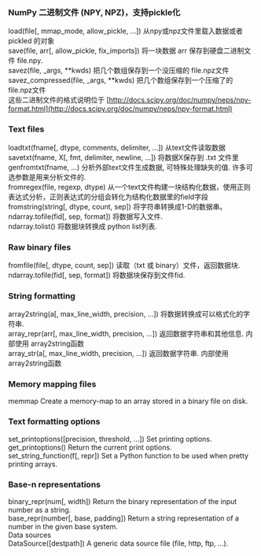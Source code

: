 ### NumPy 二进制文件 \(NPY, NPZ\)，支持pickle化

load\(file\[, mmap\_mode, allow\_pickle, ...\]\)   从npy或npz文件里载入数据或者 pickled 的对象  
save\(file, arr\[, allow\_pickle, fix\_imports\]\)   将一块数据 arr 保存到硬盘二进制文件 file.npy.  
savez\(file, \_args, \*\*kwds\)    把几个数组保存到一个没压缩的 file.npz文件  
savez\_compressed\(file, \_args, \*\*kwds\)    把几个数组保存到一个压缩了的 file.npz文件  
这些二进制文件的格式说明位于  [http://docs.scipy.org/doc/numpy/neps/npy-format.html](http://docs.scipy.org/doc/numpy/neps/npy-format.html)

### Text files

loadtxt\(fname\[, dtype, comments, delimiter, ...\]\)    从text文件读取数据  
savetxt\(fname, X\[, fmt, delimiter, newline, ...\]\)    将数据X保存到 .txt 文件里  
genfromtxt\(fname, ...\)    分析外部text文件生成数据, 可特殊处理缺失的值. 许多可选参数是用来分析文件的.  
fromregex\(file, regexp, dtype\)    从一个text文件构建一块结构化数据，使用正则表达式分析，正则表达式的分组会转化为结构化数据里的field字段  
fromstring\(string\[, dtype, count, sep\]\)    将字符串转换成1-D的数据串。  
ndarray.tofile\(fid\[, sep, format\]\)    将数据写入文件.   
ndarray.tolist\(\)    将数据块转换成 python list列表.

### Raw binary files

fromfile\(file\[, dtype, count, sep\]\)   读取（txt 或 binary）文件，返回数据块.  
ndarray.tofile\(fid\[, sep, format\]\)    将数据块保存到文件fid.

### String formatting

array2string\(a\[, max\_line\_width, precision, ...\]\)    将数据转换成可以格式化的字符串.  
array\_repr\(arr\[, max\_line\_width, precision, ...\]\)     返回数据字符串和其他信息. 内部使用 array2string函数  
array\_str\(a\[, max\_line\_width, precision, ...\]\)          返回数据字符串. 内部使用 array2string函数

### Memory mapping files

memmap    Create a memory-map to an array stored in a binary file on disk.

### Text formatting options

set\_printoptions\(\[precision, threshold, ...\]\)    Set printing options.  
get\_printoptions\(\)    Return the current print options.  
set\_string\_function\(f\[, repr\]\)    Set a Python function to be used when pretty printing arrays.

### Base-n representations

binary\_repr\(num\[, width\]\)    Return the binary representation of the input number as a string.  
base\_repr\(number\[, base, padding\]\)    Return a string representation of a number in the given base system.  
Data sources  
DataSource\(\[destpath\]\)    A generic data source file \(file, http, ftp, ...\).

